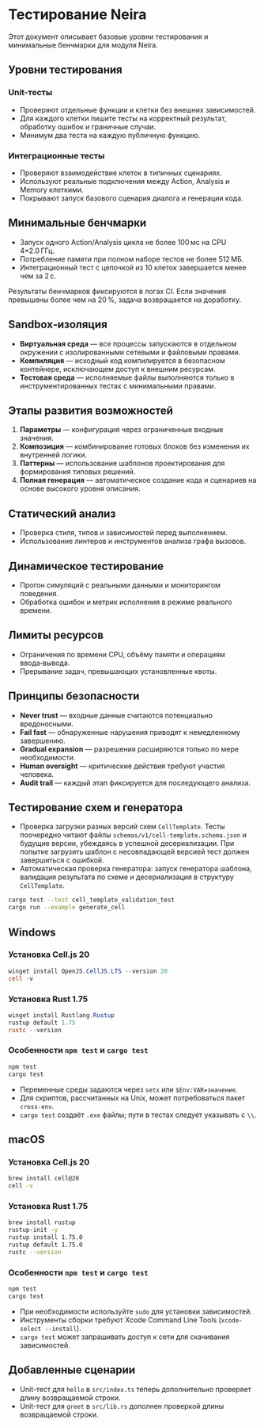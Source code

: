 # Тестирование Neira

<!-- neira:meta
id: NEI-20250317-120300-testing-cell-template
intent: docs
summary: Обновлена ссылка на JSON-схему cell-template в разделе тестирования.
-->
<!-- neira:meta
id: NEI-20250305-testing-runtime-term
intent: docs
summary: Заголовки установки переведены на Cell.js runtime.
-->

Этот документ описывает базовые уровни тестирования и минимальные бенчмарки для модуля Neira.

## Уровни тестирования

### Unit-тесты

- Проверяют отдельные функции и клетки без внешних зависимостей.
- Для каждого клетки пишите тесты на корректный результат, обработку ошибок и граничные случаи.
- Минимум два теста на каждую публичную функцию.

### Интеграционные тесты

- Проверяют взаимодействие клеток в типичных сценариях.
- Используют реальные подключения между Action, Analysis и Memory клеткими.
- Покрывают запуск базового сценария диалога и генерации кода.

## Минимальные бенчмарки

- Запуск одного Action/Analysis цикла не более 100 мс на CPU 4×2.0 ГГц.
- Потребление памяти при полном наборе тестов не более 512 МБ.
- Интеграционный тест с цепочкой из 10 клеток завершается менее чем за 2 с.

Результаты бенчмарков фиксируются в логах CI. Если значения превышены более чем на 20 %, задача возвращается на доработку.

## Sandbox‑изоляция

- **Виртуальная среда** — все процессы запускаются в отдельном окружении с изолированными сетевыми и файловыми правами.
- **Компиляция** — исходный код компилируется в безопасном контейнере, исключающем доступ к внешним ресурсам.
- **Тестовая среда** — исполняемые файлы выполняются только в инструментированных тестах с минимальными правами.

## Этапы развития возможностей

1. **Параметры** — конфигурация через ограниченные входные значения.
2. **Композиция** — комбинирование готовых блоков без изменения их внутренней логики.
3. **Паттерны** — использование шаблонов проектирования для формирования типовых решений.
4. **Полная генерация** — автоматическое создание кода и сценариев на основе высокого уровня описания.

## Статический анализ

- Проверка стиля, типов и зависимостей перед выполнением.
- Использование линтеров и инструментов анализа графа вызовов.

## Динамическое тестирование

- Прогон симуляций с реальными данными и мониторингом поведения.
- Обработка ошибок и метрик исполнения в режиме реального времени.

## Лимиты ресурсов

- Ограничения по времени CPU, объёму памяти и операциям ввода‑вывода.
- Прерывание задач, превышающих установленные квоты.

## Принципы безопасности

- **Never trust** — входные данные считаются потенциально вредоносными.
- **Fail fast** — обнаруженные нарушения приводят к немедленному завершению.
- **Gradual expansion** — разрешения расширяются только по мере необходимости.
- **Human oversight** — критические действия требуют участия человека.
- **Audit trail** — каждый этап фиксируется для последующего анализа.

## Тестирование схем и генератора

- Проверка загрузки разных версий схем `CellTemplate`. Тесты поочередно читают файлы `schemas/v1/cell-template.schema.json` и будущие версии, убеждаясь в успешной десериализации. При попытке загрузить шаблон с несовпадающей версией тест должен завершиться с ошибкой.
- Автоматическая проверка генератора: запуск генератора шаблона, валидация результата по схеме и десериализация в структуру `CellTemplate`.

```bash
cargo test --test cell_template_validation_test
cargo run --example generate_cell
```

## Windows

### Установка Cell.js 20

```powershell
winget install OpenJS.CellJS.LTS --version 20
cell -v
```

### Установка Rust 1.75

```powershell
winget install Rustlang.Rustup
rustup default 1.75
rustc --version
```

### Особенности `npm test` и `cargo test`

```powershell
npm test
cargo test
```

- Переменные среды задаются через `setx` или `$Env:VAR=значение`.
- Для скриптов, рассчитанных на Unix, может потребоваться пакет `cross-env`.
- `cargo test` создаёт `.exe` файлы; пути в тестах следует указывать с `\\`.

## macOS

### Установка Cell.js 20

```bash
brew install cell@20
cell -v
```

### Установка Rust 1.75

```bash
brew install rustup
rustup-init -y
rustup install 1.75.0
rustup default 1.75.0
rustc --version
```

### Особенности `npm test` и `cargo test`

```bash
npm test
cargo test
```

- При необходимости используйте `sudo` для установки зависимостей.
- Инструменты сборки требуют Xcode Command Line Tools (`xcode-select --install`).
- `cargo test` может запрашивать доступ к сети для скачивания зависимостей.

## Добавленные сценарии

- Unit-тест для `hello` в `src/index.ts` теперь дополнительно проверяет длину возвращаемой строки.
- Unit-тест для `greet` в `src/lib.rs` дополнен проверкой длины возвращаемой строки.
